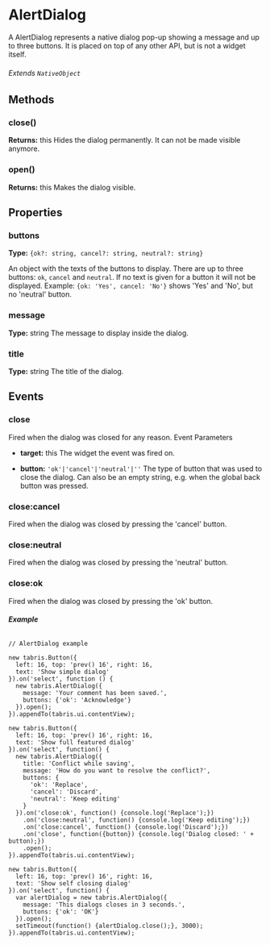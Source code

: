 # AlertDialog
A AlertDialog represents a native dialog pop-up showing a message and up to three buttons. It is placed on top of any other API, but is not a widget itself.

###### Extends `NativeObject`
## Methods
### close()
**Returns:** this
Hides the dialog permanently. It can not be made visible anymore.
### open()
**Returns:** this
Makes the dialog visible.
## Properties

### buttons

**Type:** `{ok?: string, cancel?: string, neutral?: string}`

An object with the texts of the buttons to display. There are up to three buttons: `ok`, `cancel` and `neutral`. If no text is given for a button it will not be displayed. Example: `{ok: 'Yes', cancel: 'No'}` shows 'Yes' and 'No', but no 'neutral' button.
### message

**Type:** string
The message to display inside the dialog.
### title
**Type:** string
The title of the dialog.
## Events
### close
Fired when the dialog was closed for any reason.
Event Parameters

- **target:** this
The widget the event was fired on.

- **button:** `'ok'|'cancel'|'neutral'|''`
The type of button that was used to close the dialog. Can also be an empty string, e.g. when the global back button was pressed.

### close:cancel
Fired when the dialog was closed by pressing the 'cancel' button.

### close:neutral
Fired when the dialog was closed by pressing the 'neutral' button.

### close:ok
Fired when the dialog was closed by pressing the 'ok' button.

###### __Example__
```
// AlertDialog example

new tabris.Button({
  left: 16, top: 'prev() 16', right: 16,
  text: 'Show simple dialog'
}).on('select', function () {
  new tabris.AlertDialog({
    message: 'Your comment has been saved.',
    buttons: {'ok': 'Acknowledge'}
  }).open();
}).appendTo(tabris.ui.contentView);

new tabris.Button({
  left: 16, top: 'prev() 16', right: 16,
  text: 'Show full featured dialog'
}).on('select', function() {
  new tabris.AlertDialog({
    title: 'Conflict while saving',
    message: 'How do you want to resolve the conflict?',
    buttons: {
      'ok': 'Replace',
      'cancel': 'Discard',
      'neutral': 'Keep editing'
    }
  }).on('close:ok', function() {console.log('Replace');})
    .on('close:neutral', function() {console.log('Keep editing');})
    .on('close:cancel', function() {console.log('Discard');})
    .on('close', function({button}) {console.log('Dialog closed: ' + button);})
    .open();
}).appendTo(tabris.ui.contentView);

new tabris.Button({
  left: 16, top: 'prev() 16', right: 16,
  text: 'Show self closing dialog'
}).on('select', function() {
  var alertDialog = new tabris.AlertDialog({
    message: 'This dialogs closes in 3 seconds.',
    buttons: {'ok': 'OK'}
  }).open();
  setTimeout(function() {alertDialog.close();}, 3000);
}).appendTo(tabris.ui.contentView);
```